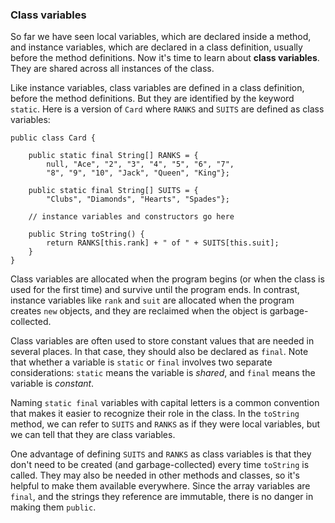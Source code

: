 ###  Class variables



So far we have seen local variables, which are declared inside a method, and instance variables, which are declared in a class definition, usually before the method definitions.
Now it's time to learn about **class variables**.
They are shared across all instances of the class.



Like instance variables, class variables are defined in a class definition, before the method definitions.
But they are identified by the keyword `static`.
Here is a version of `Card` where `RANKS` and `SUITS` are defined as class variables:

```code
public class Card {

    public static final String[] RANKS = {
        null, "Ace", "2", "3", "4", "5", "6", "7",
        "8", "9", "10", "Jack", "Queen", "King"};

    public static final String[] SUITS = {
        "Clubs", "Diamonds", "Hearts", "Spades"};

    // instance variables and constructors go here

    public String toString() {
        return RANKS[this.rank] + " of " + SUITS[this.suit];
    }
}
```


Class variables are allocated when the program begins (or when the class is used for the first time) and survive until the program ends.
In contrast, instance variables like `rank` and `suit` are allocated when the program creates `new` objects, and they are reclaimed when the object is garbage-collected.


Class variables are often used to store constant values that are needed in several places.
In that case, they should also be declared as `final`.
Note that whether a variable is `static` or `final` involves two separate considerations:
`static` means the variable is *shared*, and `final` means the variable is *constant*.

Naming `static final` variables with capital letters is a common convention that makes it easier to recognize their role in the class.
In the `toString` method, we can refer to `SUITS` and `RANKS` as if they were local variables, but we can tell that they are class variables.

One advantage of defining `SUITS` and `RANKS` as class variables is that they don't need to be created (and garbage-collected) every time `toString` is called.
They may also be needed in other methods and classes, so it's helpful to make them available everywhere.
Since the array variables are `final`, and the strings they reference are immutable, there is no danger in making them `public`.